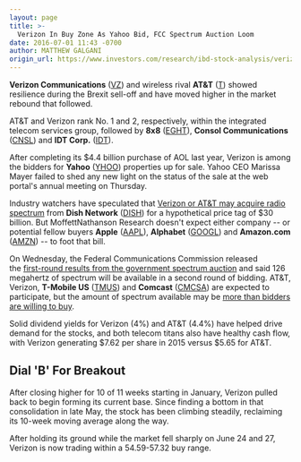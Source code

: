 ```yaml
---
layout: page
title: >-
  Verizon In Buy Zone As Yahoo Bid, FCC Spectrum Auction Loom
date: 2016-07-01 11:43 -0700
author: MATTHEW GALGANI
origin_url: https://www.investors.com/research/ibd-stock-analysis/verizon-in-buy-zone-as-yahoo-bid-fcc-spectrum-auction-loom/
---
```





**Verizon Communications** ([VZ](https://research.investors.com/quote.aspx?symbol=VZ)) and wireless rival **AT&T** ([T](https://research.investors.com/quote.aspx?symbol=T)) showed resilience during the Brexit sell-off and have moved higher in the market rebound that followed.


AT&T and Verizon rank No. 1 and 2, respectively, within the integrated telecom services group, followed by **8x8** ([EGHT](https://research.investors.com/quote.aspx?symbol=EGHT)), **Consol Communications** ([CNSL](https://research.investors.com/quote.aspx?symbol=CNSL)) and **IDT Corp.** ([IDT](https://research.investors.com/quote.aspx?symbol=IDT)).


After completing its $4.4 billion purchase of AOL last year, Verizon is among the bidders for **Yahoo** ([YHOO](https://research.investors.com/quote.aspx?symbol=YHOO)) properties up for sale. Yahoo CEO Marissa Mayer failed to shed any new light on the status of the sale at the web portal's annual meeting on Thursday.


Industry watchers have speculated that [Verizon or AT&T may acquire radio spectrum](https://www.investors.com/news/technology/dish-stock-downgraded-on-unlikely-spectrum-sale-downward-pressure/) from **Dish Network** ([DISH](https://research.investors.com/quote.aspx?symbol=DISH)) for a hypothetical price tag of $30 billion. But MoffettNathanson Research doesn't expect either company -- or potential fellow buyers **Apple** ([AAPL](https://research.investors.com/quote.aspx?symbol=AAPL)), **Alphabet** ([GOOGL](https://research.investors.com/quote.aspx?symbol=GOOGL)) and **Amazon.com** ([AMZN](https://research.investors.com/quote.aspx?symbol=AMZN)) -- to foot that bill.


On Wednesday, the Federal Communications Commission released the [first-round results from the government spectrum auction](https://www.investors.com/news/technology/att-verizon-and-broadcasters-set-for-game-of-chicken-in-fcc-auction/) and said 126 megahertz of spectrum will be available in a second round of bidding. AT&T, Verizon, **T-Mobile US** ([TMUS](https://research.investors.com/quote.aspx?symbol=TMUS)) and **Comcast** ([CMCSA](https://research.investors.com/quote.aspx?symbol=CMCSA)) are expected to participate, but the amount of spectrum available may be [more than bidders are willing to buy](https://www.investors.com/news/technology/whats-at-stake-for-dish-comcast-att-verizon-in-long-tv-auction/).


Solid dividend yields for Verizon (4%) and AT&T (4.4%) have helped drive demand for the stocks, and both telecom titans also have healthy cash flow, with Verizon generating $7.62 per share in 2015 versus $5.65 for AT&T.


Dial 'B' For Breakout
---------------------


After closing higher for 10 of 11 weeks starting in January, Verizon pulled back to begin forming its current base.
Since finding a bottom in that consolidation in late May, the stock has been climbing steadily, reclaiming its 10-week moving average along the way.


After holding its ground while the market fell sharply on June 24 and 27, Verizon is now trading within a 54.59-57.32 buy range.




